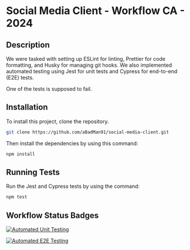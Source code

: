 # Social Media Client - Workflow CA - 2024

## Description

We were tasked with setting up ESLint for linting, Prettier for code formatting, and Husky for managing git hooks. We also implemented automated testing using Jest for unit tests and Cypress for end-to-end (E2E) tests.

One of the tests is supposed to fail.

## Installation

To install this project, clone the repository.

```bash
git clone https://github.com/aBadMan91/social-media-client.git
```
Then install the dependencies by using this command:

```bash
npm install
```

## Running Tests

Run the Jest and Cypress tests by using the command:

```bash
npm test
```

## Workflow Status Badges

[![Automated Unit Testing](https://github.com/aBadMan91/social-media-client/actions/workflows/unit-test.yml/badge.svg)](https://github.com/aBadMan91/social-media-client/actions/workflows/unit-test.yml)

[![Automated E2E Testing](https://github.com/aBadMan91/social-media-client/actions/workflows/e2e-test.yml/badge.svg)](https://github.com/aBadMan91/social-media-client/actions/workflows/e2e-test.yml)
